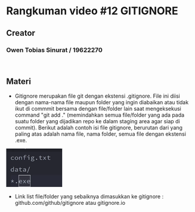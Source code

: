 # Rangkuman video #12 GITIGNORE

## Creator

### Owen Tobias Sinurat / 19622270

<p>&nbsp;</p>

## Materi

- Gitignore merupakan file git dengan ekstensi .gitignore. File ini diisi dengan nama-nama file maupun folder yang ingin diabaikan atau tidak ikut di commmit bersama dengan file/folder lain saat mengeksekusi command "git add ." (memindahkan semua file/folder yang ada pada suatu folder yang dijadikan repo ke dalam staging area agar siap di commit). Berikut adalah contoh isi file gitignore, berurutan dari yang paling atas adalah nama file, nama folder, semua file dengan ekstensi .exe.

![img](imgIgnore.png)

- Link list file/folder yang sebaiknya dimasukkan ke gitignore : github.com/github/gitignore atau gitignore.io
